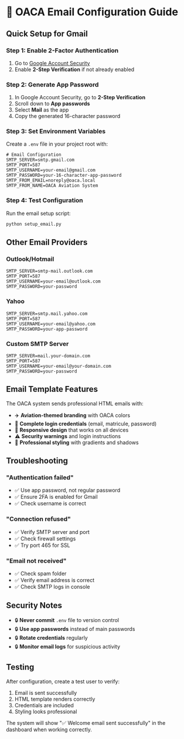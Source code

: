 # 📧 OACA Email Configuration Guide

## Quick Setup for Gmail

### Step 1: Enable 2-Factor Authentication
1. Go to [Google Account Security](https://myaccount.google.com/security)
2. Enable **2-Step Verification** if not already enabled

### Step 2: Generate App Password
1. In Google Account Security, go to **2-Step Verification**
2. Scroll down to **App passwords**
3. Select **Mail** as the app
4. Copy the generated 16-character password

### Step 3: Set Environment Variables
Create a `.env` file in your project root with:

```env
# Email Configuration
SMTP_SERVER=smtp.gmail.com
SMTP_PORT=587
SMTP_USERNAME=your-email@gmail.com
SMTP_PASSWORD=your-16-character-app-password
SMTP_FROM_EMAIL=noreply@oaca.local
SMTP_FROM_NAME=OACA Aviation System
```

### Step 4: Test Configuration
Run the email setup script:
```bash
python setup_email.py
```

## Other Email Providers

### Outlook/Hotmail
```env
SMTP_SERVER=smtp-mail.outlook.com
SMTP_PORT=587
SMTP_USERNAME=your-email@outlook.com
SMTP_PASSWORD=your-password
```

### Yahoo
```env
SMTP_SERVER=smtp.mail.yahoo.com
SMTP_PORT=587
SMTP_USERNAME=your-email@yahoo.com
SMTP_PASSWORD=your-app-password
```

### Custom SMTP Server
```env
SMTP_SERVER=mail.your-domain.com
SMTP_PORT=587
SMTP_USERNAME=your-email@your-domain.com
SMTP_PASSWORD=your-password
```

## Email Template Features

The OACA system sends professional HTML emails with:

- ✈️ **Aviation-themed branding** with OACA colors
- 🔐 **Complete login credentials** (email, matricule, password)
- 📱 **Responsive design** that works on all devices
- ⚠️ **Security warnings** and login instructions
- 🎨 **Professional styling** with gradients and shadows

## Troubleshooting

### "Authentication failed"
- ✅ Use app password, not regular password
- ✅ Ensure 2FA is enabled for Gmail
- ✅ Check username is correct

### "Connection refused"
- ✅ Verify SMTP server and port
- ✅ Check firewall settings
- ✅ Try port 465 for SSL

### "Email not received"
- ✅ Check spam folder
- ✅ Verify email address is correct
- ✅ Check SMTP logs in console

## Security Notes

- 🔒 **Never commit** `.env` file to version control
- 🔒 **Use app passwords** instead of main passwords
- 🔒 **Rotate credentials** regularly
- 🔒 **Monitor email logs** for suspicious activity

## Testing

After configuration, create a test user to verify:
1. Email is sent successfully
2. HTML template renders correctly
3. Credentials are included
4. Styling looks professional

The system will show "✅ Welcome email sent successfully" in the dashboard when working correctly.
